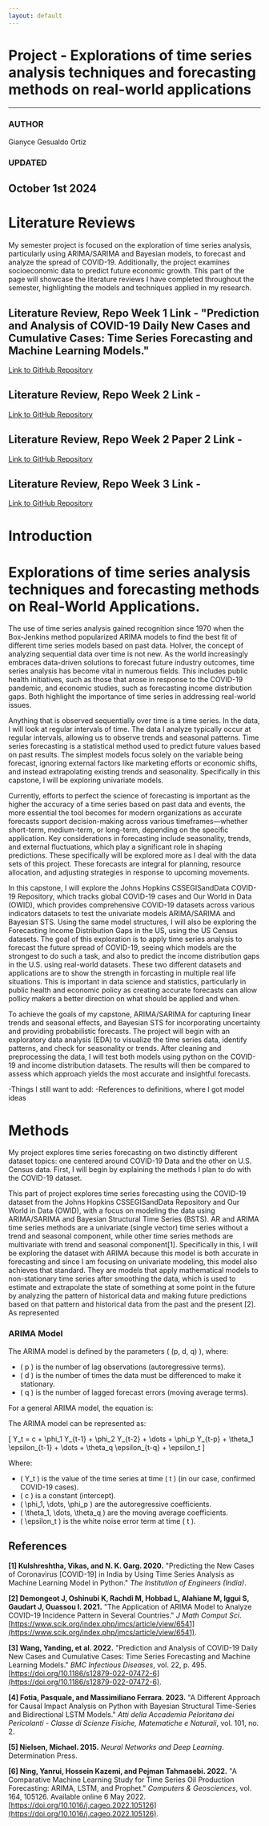 ```yaml
---
layout: default
---
```

# Project - Explorations of time series analysis techniques and forecasting methods on real-world applications

---

### AUTHOR

Gianyce Gesualdo Ortiz

### UPDATED

October 1st 2024
---

# Literature Reviews

My semester project is focused on the exploration of time series analysis, particularly using ARIMA/SARIMA and Bayesian models, to forecast and analyze the spread of COVID-19. Additionally, the project examines socioeconomic data to predict future economic growth. This part of the page will showcase the literature reviews I have completed throughout the semester, highlighting the models and techniques applied in my research.

## Literature Review, Repo Week 1 Link - "Prediction and Analysis of COVID-19 Daily New Cases and Cumulative Cases: Time Series Forecasting and Machine Learning Models."
[Link to GitHub Repository](Capstone_Paper_Review_Literature_Review__Week1.pdf)


## Literature Review, Repo Week 2 Link - 
[Link to GitHub Repository](https://github.com/GianyceG/gianyceg.github.io/blob/main/Capstone_Paper_Review_Literature_Review__2_%20(1).pdf)

## Literature Review, Repo Week 2 Paper 2 Link - 
[Link to GitHub Repository](https://github.com/GianyceG/gianyceg.github.io/blob/main/Capstone_Paper_Review_Literature_Review__3_%20(1).pdf)

## Literature Review, Repo Week 3 Link - 
[Link to GitHub Repository](https://github.com/GianyceG/gianyceg.github.io/blob/main/Capstone_Paper_Review_Literature_Review__4_%20(1).pdf)

# Introduction

# Explorations of time series analysis techniques and forecasting methods on Real-World Applications.


The use of time series analysis gained recognition since 1970 when the Box-Jenkins method popularized ARIMA models to find the best fit of different time series models based on past data.  HoIver, the concept of analyzing sequential data over time is not new. As the world increasingly embraces data-driven solutions to forecast future industry outcomes, time series analysis has become vital in numerous fields. This includes public health initiatives, such as those that arose in response to the COVID-19 pandemic, and economic studies, such as forecasting income distribution gaps. Both highlight the importance of time series in addressing real-world issues.

Anything that is observed sequentially over time is a time series. In the data, I will look at regular intervals of time. The data I analyze typically occur at regular intervals, allowing us to observe trends and seasonal patterns. Time series forecasting is a statistical method used to predict future values based on past results. The simplest models focus solely on the variable being forecast, ignoring external factors like marketing efforts or economic shifts, and instead extrapolating existing trends and seasonality. Specifically in this capstone, I will be exploring univariate models.

Currently, efforts to perfect the science of forecasting is important as the higher the accuracy of a time series based on past data and events, the more essential the tool becomes for modern organizations as accurate forecasts support decision-making across various timeframes—whether short-term, medium-term, or long-term, depending on the specific application. Key considerations in forecasting include seasonality, trends, and external fluctuations, which play a significant role in shaping predictions. These specifically will be explored more as I deal with the data sets of this project. These forecasts are integral for planning, resource allocation, and adjusting strategies in response to upcoming movements.

In this capstone, I will explore the Johns Hopkins CSSEGISandData COVID-19 Repository, which tracks global COVID-19 cases and Our World in Data (OWID), which provides comprehensive COVID-19 datasets across various indicators datasets to test the univariate models ARIMA/SARIMA and Bayesian STS. Using the same model structures, I will also be exploring the Forecasting Income Distribution Gaps in the US, using the US Census datasets. The goal of this exploration is to apply time series analysis to forecast the future spread of COVID-19, seeing which models are the strongest to do such a task, and also to predict the income distribution gaps in the U.S. using real-world datasets. These two different datasets and applications are to show the strength in forcasting in multiple real life situations. This is important in data science and statistics, particularly in public health and economic policy as creating accurate forecasts can allow pollicy makers a better direction on what should be applied and when. 

To achieve the goals of my capstone, ARIMA/SARIMA for capturing linear trends and seasonal effects, and Bayesian STS for incorporating uncertainty and providing probabilistic forecasts. The project will begin with an exploratory data analysis (EDA) to visualize the time series data, identify patterns, and check for seasonality or trends. After cleaning and preprocessing the data, I will test both models using python on the COVID-19 and income distribution datasets. The results will then be compared to assess which approach yields the most accurate and insightful forecasts. 

-Things I still want to add:
-References to definitions, where I got model ideas

# Methods

My project explores time series forecasting on two distinctly different dataset topics: one centered around COVID-19 Data and the other on U.S. Census data. First, I will begin by explaining the methods I plan to do with the COVID-19 dataset.

This part of project explores time series forecasting using the COVID-19 dataset from the Johns Hopkins CSSEGISandData Repository and Our World in Data (OWID), with a focus on modeling the data using ARIMA/SARIMA and Bayesian Structural Time Series (BSTS). AR and ARIMA time series methods are a univariate (single vector) time series without a trend and seasonal component, while other time series methods are multivariate with trend and seasonal component[1]. Specifically in this, I will be exploring the dataset with ARIMA because this model is both accurate in forecasting and since I am focusing on univariate modeling, this model also achieves that standard. They are models that apply mathematical models to non-stationary time series after smoothing the data, which is used to estimate and extrapolate the state of something at some point in the future by analyzing the pattern of historical data and making future predictions based on that pattern and historical data from the past and the present [2]. As represented 

### ARIMA Model

The ARIMA model is defined by the parameters \( (p, d, q) \), where:
- \( p \) is the number of lag observations (autoregressive terms).
- \( d \) is the number of times the data must be differenced to make it stationary.
- \( q \) is the number of lagged forecast errors (moving average terms).

For a general ARIMA model, the equation is:

The ARIMA model can be represented as:

\[
Y_t = c + \phi_1 Y_{t-1} + \phi_2 Y_{t-2} + \dots + \phi_p Y_{t-p} + \theta_1 \epsilon_{t-1} + \dots + \theta_q \epsilon_{t-q} + \epsilon_t
\]


Where:
- \( Y_t \) is the value of the time series at time \( t \) (in our case, confirmed COVID-19 cases).
- \( c \) is a constant (intercept).
- \( \phi_1, \dots, \phi_p \) are the autoregressive coefficients.
- \( \theta_1, \dots, \theta_q \) are the moving average coefficients.
- \( \epsilon_t \) is the white noise error term at time \( t \).


## References

**[1] Kulshreshtha, Vikas, and N. K. Garg. 2020.** "Predicting the New Cases of Coronavirus [COVID-19] in India by Using Time Series Analysis as Machine Learning Model in Python." *The Institution of Engineers (India)*.

**[2] Demongeot J, Oshinubi K, Rachdi M, Hobbad L, Alahiane M, Iggui S, Gaudart J, Ouassou I. 2021.** "The Application of ARIMA Model to Analyze COVID-19 Incidence Pattern in Several Countries." *J Math Comput Sci*. [https://www.scik.org/index.php/jmcs/article/view/6541](https://www.scik.org/index.php/jmcs/article/view/6541).

**[3] Wang, Yanding, et al. 2022.** "Prediction and Analysis of COVID-19 Daily New Cases and Cumulative Cases: Time Series Forecasting and Machine Learning Models." *BMC Infectious Diseases*, vol. 22, p. 495. [https://doi.org/10.1186/s12879-022-07472-6](https://doi.org/10.1186/s12879-022-07472-6).

**[4] Fotia, Pasquale, and Massimiliano Ferrara. 2023.** "A Different Approach for Causal Impact Analysis on Python with Bayesian Structural Time-Series and Bidirectional LSTM Models." *Atti della Accademia Peloritana dei Pericolanti - Classe di Scienze Fisiche, Matematiche e Naturali*, vol. 101, no. 2.

**[5] Nielsen, Michael. 2015.** *Neural Networks and Deep Learning*. Determination Press.

**[6] Ning, Yanrui, Hossein Kazemi, and Pejman Tahmasebi. 2022.** "A Comparative Machine Learning Study for Time Series Oil Production Forecasting: ARIMA, LSTM, and Prophet." *Computers & Geosciences*, vol. 164, 105126. Available online 6 May 2022. [https://doi.org/10.1016/j.cageo.2022.105126](https://doi.org/10.1016/j.cageo.2022.105126).



